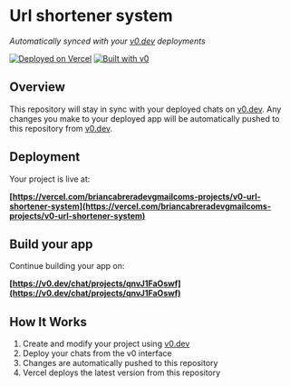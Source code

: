 # Url shortener system

*Automatically synced with your [v0.dev](https://v0.dev) deployments*

[![Deployed on Vercel](https://img.shields.io/badge/Deployed%20on-Vercel-black?style=for-the-badge&logo=vercel)](https://vercel.com/briancabreradevgmailcoms-projects/v0-url-shortener-system)
[![Built with v0](https://img.shields.io/badge/Built%20with-v0.dev-black?style=for-the-badge)](https://v0.dev/chat/projects/qnvJ1FaOswf)

## Overview

This repository will stay in sync with your deployed chats on [v0.dev](https://v0.dev).
Any changes you make to your deployed app will be automatically pushed to this repository from [v0.dev](https://v0.dev).

## Deployment

Your project is live at:

**[https://vercel.com/briancabreradevgmailcoms-projects/v0-url-shortener-system](https://vercel.com/briancabreradevgmailcoms-projects/v0-url-shortener-system)**

## Build your app

Continue building your app on:

**[https://v0.dev/chat/projects/qnvJ1FaOswf](https://v0.dev/chat/projects/qnvJ1FaOswf)**

## How It Works

1. Create and modify your project using [v0.dev](https://v0.dev)
2. Deploy your chats from the v0 interface
3. Changes are automatically pushed to this repository
4. Vercel deploys the latest version from this repository